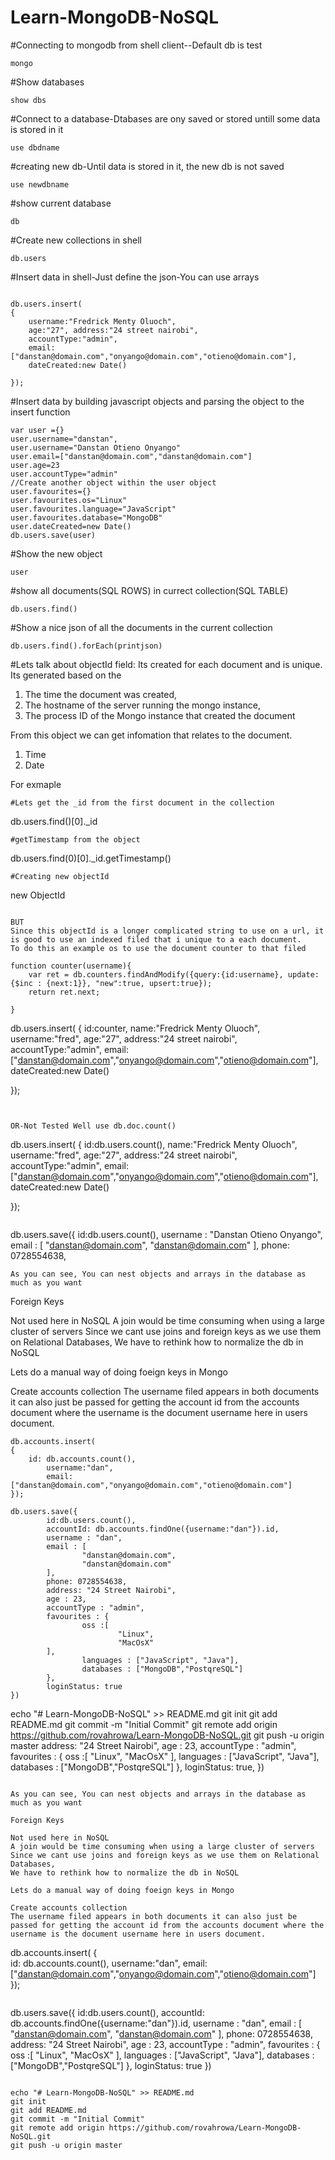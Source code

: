 # Learn-MongoDB-NoSQL

#Connecting to mongodb from shell client--Default db is test

```
mongo

```
#Show databases

```
show dbs

```
#Connect to a database-Dtabases are ony saved or stored untill some data is stored in it

```
use dbdname

```
#creating new db-Until data is stored in it, the new db is not saved

```
use newdbname

```
#show current database

```
db

```


#Create new collections in shell

```
db.users

```
#Insert data in shell-Just define the json-You can use arrays

```

db.users.insert(
{
    username:"Fredrick Menty Oluoch", 
    age:"27", address:"24 street nairobi", 
    accountType:"admin", 
    email:["danstan@domain.com","onyango@domain.com","otieno@domain.com"],
    dateCreated:new Date()
 
});

```

#Insert data by building javascript objects and parsing the object to the insert function

```
var user ={}
user.username="danstan",
user.username="Danstan Otieno Onyango"
user.email=["danstan@domain.com","danstan@domain.com"]
user.age=23
user.accountType="admin"
//Create another object within the user object
user.favourites={}
user.favourites.os="Linux"
user.favourites.language="JavaScript"
user.favourites.database="MongoDB"
user.dateCreated=new Date()
db.users.save(user)

```

#Show the new object

```
user

```

#show all documents(SQL ROWS) in currect collection(SQL TABLE)

```
db.users.find()

```

#Show a nice json of all the documents in the current collection

```
db.users.find().forEach(printjson)
```
#Lets talk about objectId field: Its created for each document and is unique. Its generated based on the 
1. The time the document was created,
2. The hostname of the server running the mongo instance,
3. The process ID of the Mongo instance that created the document

From this object we can get infomation that relates to the document.
1. Time 
2. Date

For exmaple

```
#Lets get the _id from the first document in the collection

```
db.users.find()[0]._id

```
#getTimestamp from the object

```
db.users.find(0)[0]._id.getTimestamp()

```
#Creating new objectId

```
new ObjectId

```

BUT
Since this objectId is a longer complicated string to use on a url, it is good to use an indexed filed that i unique to a each document.
To do this an example os to use the document counter to that filed

function counter(username){
	var ret = db.counters.findAndModify({query:{id:username}, update:{$inc : {next:1}}, "new":true, upsert:true});
	return ret.next;

}

```

db.users.insert(
{
    id:counter,
    name:"Fredrick Menty Oluoch",
    username:"fred",
    age:"27", address:"24 street nairobi",
    accountType:"admin",
    email:["danstan@domain.com","onyango@domain.com","otieno@domain.com"],
    dateCreated:new Date()

});

```


OR-Not Tested Well use db.doc.count()

```
db.users.insert(
{
    id:db.users.count(),
    name:"Fredrick Menty Oluoch",
    username:"fred",
    age:"27", address:"24 street nairobi",
    accountType:"admin",
    email:["danstan@domain.com","onyango@domain.com","otieno@domain.com"],
    dateCreated:new Date()

});

```

```

db.users.save({
	id:db.users.count(),
	username : "Danstan Otieno Onyango",
	email : [
		"danstan@domain.com",
		"danstan@domain.com"
	],
	phone: 0728554638,

	As you can see, You can nest objects and arrays in the database as much as you want

Foreign Keys

Not used here in NoSQL
A join would be time consuming when using a large cluster of servers
Since we cant use joins and foreign keys as we use them on Relational Databases,
We have to rethink how to normalize the db in NoSQL

Lets do a manual way of doing foeign keys in Mongo

Create accounts collection
The username filed appears in both documents it can also just be passed for getting the account id from the accounts document where the username is the document username here in users document.
```
db.accounts.insert(
{	
	id: db.accounts.count(),
    	username:"dan",
    	email:["danstan@domain.com","onyango@domain.com","otieno@domain.com"]
});

```

```
db.users.save({
        id:db.users.count(),
        accountId: db.accounts.findOne({username:"dan"}).id,
        username : "dan",
        email : [
                "danstan@domain.com",
                "danstan@domain.com"
        ],
        phone: 0728554638,
        address: "24 Street Nairobi",
        age : 23,
        accountType : "admin",
        favourites : {
                oss :[
                        "Linux",
                        "MacOsX"
        ],
                languages : ["JavaScript", "Java"],
                databases : ["MongoDB","PostqreSQL"]
        },
        loginStatus: true
})
```

echo "# Learn-MongoDB-NoSQL" >> README.md
git init
git add README.md
git commit -m "Initial Commit"
git remote add origin https://github.com/rovahrowa/Learn-MongoDB-NoSQL.git
git push -u origin master
	address: "24 Street Nairobi",
	age : 23,
	accountType : "admin",
	favourites : {
		oss :[
		   	"Linux",
			"MacOsX"
	],
		languages : ["JavaScript", "Java"],
		databases : ["MongoDB","PostqreSQL"]
	},
	loginStatus: true,
})
```

As you can see, You can nest objects and arrays in the database as much as you want

Foreign Keys

Not used here in NoSQL
A join would be time consuming when using a large cluster of servers
Since we cant use joins and foreign keys as we use them on Relational Databases,
We have to rethink how to normalize the db in NoSQL

Lets do a manual way of doing foeign keys in Mongo

Create accounts collection
The username filed appears in both documents it can also just be passed for getting the account id from the accounts document where the username is the document username here in users document.
```
db.accounts.insert(
{	
	id: db.accounts.count(),
    	username:"dan",
    	email:["danstan@domain.com","onyango@domain.com","otieno@domain.com"]
});

```

```
db.users.save({
        id:db.users.count(),
        accountId: db.accounts.findOne({username:"dan"}).id,
        username : "dan",
        email : [
                "danstan@domain.com",
                "danstan@domain.com"
        ],
        phone: 0728554638,
        address: "24 Street Nairobi",
        age : 23,
        accountType : "admin",
        favourites : {
                oss :[
                        "Linux",
                        "MacOsX"
        ],
                languages : ["JavaScript", "Java"],
                databases : ["MongoDB","PostqreSQL"]
        },
        loginStatus: true
})
```

echo "# Learn-MongoDB-NoSQL" >> README.md
git init
git add README.md
git commit -m "Initial Commit"
git remote add origin https://github.com/rovahrowa/Learn-MongoDB-NoSQL.git
git push -u origin master